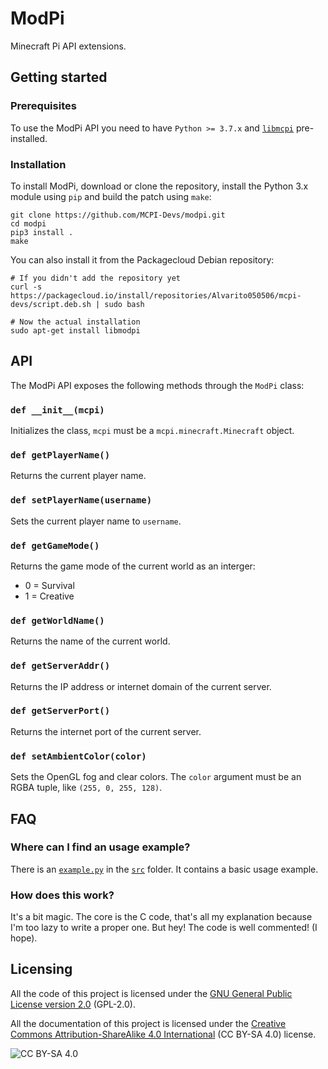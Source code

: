 # ModPi
Minecraft Pi API extensions.

## Getting started
### Prerequisites
To use the ModPi API you need to have `Python >= 3.7.x` and [`libmcpi`](https://github.com/MCPI-Devs/libmcpi) pre-installed.

### Installation
To install ModPi, download or clone the repository, install the Python 3.x module using `pip` and build the patch using `make`:
```shell
git clone https://github.com/MCPI-Devs/modpi.git
cd modpi
pip3 install .
make
```

You can also install it from the Packagecloud Debian repository:
```shell
# If you didn't add the repository yet
curl -s https://packagecloud.io/install/repositories/Alvarito050506/mcpi-devs/script.deb.sh | sudo bash

# Now the actual installation
sudo apt-get install libmodpi
```

## API
The ModPi API exposes the following methods through the `ModPi` class:

### `def __init__(mcpi)`
Initializes the class, `mcpi` must be a `mcpi.minecraft.Minecraft` object.

### `def getPlayerName()`
Returns the current player name.

### `def setPlayerName(username)`
Sets the current player name to `username`.

### `def getGameMode()`
Returns the game mode of the current world as an interger:
 + 0 = Survival
 + 1 = Creative

### `def getWorldName()`
Returns the name of the current world.

### `def getServerAddr()`
Returns the IP address or internet domain of the current server.

### `def getServerPort()`
Returns the internet port of the current server.

### `def setAmbientColor(color)`
Sets the OpenGL fog and clear colors. The `color` argument must be an RGBA tuple, like `(255, 0, 255, 128)`.

## FAQ
### Where can I find an usage example?
There is an [`example.py`](https://github.com/MCPI-Devs/modpi/blob/master/src/example.py) in the [`src`](https://github.com/MCPI-Devs/modpi/tree/master/src) folder. It contains a basic usage example.

### How does this work?
It's a bit magic. The core is the C code, that's all my explanation because I'm too lazy to write a proper one. But hey! The code is well commented! (I hope).

## Licensing
All the code of this project is licensed under the [GNU General Public License version 2.0](https://github.com/MCPI-Devs/proxy/blob/master/LICENSE) (GPL-2.0).

All the documentation of this project is licensed under the [Creative Commons Attribution-ShareAlike 4.0 International](https://creativecommons.org/licenses/by-sa/4.0/) (CC BY-SA 4.0) license.

![CC BY-SA 4.0](https://i.creativecommons.org/l/by-sa/4.0/88x31.png)
